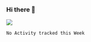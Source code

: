 ### Hi there 👋

![](https://github-readme-stats.vercel.app/api?username=mayandev)

<!--START_SECTION:waka-->
```text
No Activity tracked this Week
```
<!--END_SECTION:waka-->
<!--
**Mayandev/Mayandev** is a ✨ _special_ ✨ repository because its `README.md` (this file) appears on your GitHub profile.

Here are some ideas to get you started:


-->
